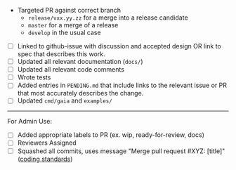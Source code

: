 <!-- < < < < < < < < < < < < < < < < < < < < < < < < < < < < < < < < < ☺
v                               ✰  Thanks for creating a PR! ✰    
v    Before smashing the submit button please review the checkboxes.
v    If a checkbox is n/a - please still include it but + a little note why
☺ > > > > > > > > > > > > > > > > > > > > > > > > > > > > > > > > >  -->

- Targeted PR against correct branch
  - `release/vxx.yy.zz` for a merge into a release candidate
  - `master` for a merge of a release
  - `develop` in the usual case

- [ ] Linked to github-issue with discussion and accepted design OR link to spec that describes this work.
- [ ] Updated all relevant documentation (`docs/`)
- [ ] Updated all relevant code comments
- [ ] Wrote tests
- [ ] Added entries in `PENDING.md` that include links to the relevant issue or PR that most accurately describes the change.
- [ ] Updated `cmd/gaia` and `examples/`

___________________________________
For Admin Use:
- [ ] Added appropriate labels to PR (ex. wip, ready-for-review, docs)
- [ ] Reviewers Assigned
- [ ] Squashed all commits, uses message "Merge pull request #XYZ: [title]" ([coding standards](https://github.com/tendermint/coding/blob/master/README.md#merging-a-pr))
